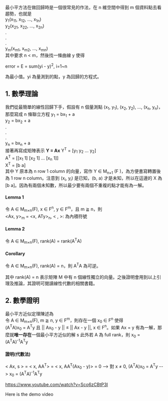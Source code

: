 最小平方法在做回歸時是一個很常見的作法，在 n 維空間中得到 m 個資料點去看趨勢，也就是\
y<sub>1</sub>(x<sub>11</sub>, x<sub>12</sub>, ..., x<sub>1n</sub>)\
y<sub>2</sub>(x<sub>21</sub>, x<sub>22</sub>, ..., x<sub>2n</sub>)\
.\
.\
.\
y<sub>m</sub>(x<sub>m1</sub>, x<sub>m2</sub>, ..., x<sub>mn</sub>)\
其中要求 n < m，然後找一條曲線 y 使得 

error = E = sum(yi - y)<sup>2</sup>, i=1~n

為最小值。yi 為量測到的點，y 為回歸的方程式。

## 1. 數學理論
我們從最簡單的線性回歸下手，假設有 n 個量測點 (x<sub>1</sub>, y<sub>1</sub>), (x<sub>2</sub>, y<sub>2</sub>), ..., (x<sub>n</sub>, y<sub>n</sub>)，那麼寫成 n 條聯立方程
y<sub>1</sub> = bx<sub>1</sub> + a\
y<sub>2</sub> = bx<sub>2</sub> + a\
.\
.\
.\
y<sub>n</sub> = bx<sub>n</sub> + a\
接著再寫成矩陣表示 **Y = Ax**
Y<sup>T</sup> = [y<sub>1</sub> y<sub>2</sub> ... y<sub>2</sub>]\
A<sup>T</sup> = [[x<sub>1</sub> 1] [x<sub>2</sub> 1] ... [x<sub>n</sub> 1]]\
X<sup>T</sup> = [b a]\
其中 Y 原本為 n row 1 column 的向量，寫作 Y ∈ M<sub>n×1</sub>
(F )，為方便書寫轉置後為 1 row n column。注意到 (x<sub>i</sub>, y<sub>i</sub>) 是已知，(b, a) 才是未知，所以在這邊的 X 為 [b a]。因為有兩個未知數，所以最少要有兩個不重複的點才能有為一解。
#### Lemma 1
令 A ∈ M<sub>m×n</sub>(F), x ∈ F<sup>n</sup>, y ∈ F<sup>m</sup>，且 m ≧ n，則\
<Ax, y><sub>m</sub> = <x, ATy><sub>n</sub>, < , >: 為內積符號
#### Lemma 2
令 A ∈ M<sub>m×n</sub>(F), rank(A) = rank(A<sup>T</sup>A)
#### Corollary
令 A ∈ M<sub>m×n</sub>(F), rank(A) = n，則 A<sup>T</sup>A 為可逆。

其中 rank(A) = n 表示矩陣 M 中有 n 個線性獨立的向量。之後證明會用到以上引理及推論，其證明可閱讀線性代數的相關書籍。

## 2. 數學證明
最小平方近似定理陳述為\
令 A ∈ M<sub>m×n</sub>(F), m ≧ n, y ∈ F<sup>m</sup>，則存在一個 x<sub>0</sub> ∈ F<sup>n</sup> 使得\
(A<sup>T</sup>A)x<sub>0</sub> = A<sup>T</sup>y 且 || Ax<sub>0</sub> - y || ≤ || Ax - y ||, x ∈ F<sup>n</sup>。如果 Ax = y 有為一解，那麼就**唯一存在**一個最小平方近似的解 s
此外若 A 為 full rank，則 x<sub>0</sub> = (A<sup>T</sup>A)<sup>-1</sup>A<sup>T</sup>y
#### 證明(代數法)
< Ax, s > = < x, AA<sup>T</sup>> = < x, AA<sup>T</sup>(Ax<sub>0</sub> - y)> = 0 --> 對 x ≠ 0, (A<sup>T</sup>A)x<sub>0</sub> = A<sup>T</sup>y --> x<sub>0</sub> = (A<sup>T</sup>A)<sup>-1</sup>A<sup>T</sup>y

https://www.youtube.com/watch?v=Sco6zCBtP3I

Here is the demo video
